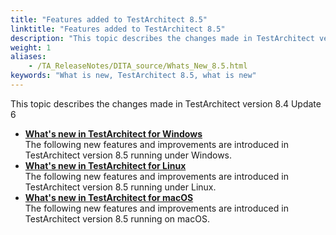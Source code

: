 ```yaml
--- 
title: "Features added to TestArchitect 8.5"
linktitle: "Features added to TestArchitect 8.5"
description: "This topic describes the changes made in TestArchitect version 8.4 Update 6"
weight: 1
aliases: 
    - /TA_ReleaseNotes/DITA_source/Whats_New_8.5.html
keywords: "What is new, TestArchitect 8.5, what is new"
---
```


This topic describes the changes made in TestArchitect version 8.4 Update 6

-   **[What's new in TestArchitect for Windows](/user-guide/version-history/features-added-to-testarchitect-8-5/windows)**  
The following new features and improvements are introduced in TestArchitect version 8.5 running under Windows.
-   **[What's new in TestArchitect for Linux](/user-guide/version-history/features-added-to-testarchitect-8-5/linux)**  
The following new features and improvements are introduced in TestArchitect version 8.5 running under Linux.
-   **[What's new in TestArchitect for macOS](/user-guide/version-history/features-added-to-testarchitect-8-5/macos)**  
The following new features and improvements are introduced in TestArchitect version 8.5 running on macOS.



